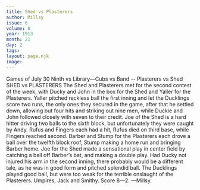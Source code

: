 ```yaml
---
title: Shed vs Plasterers
author: Millsy
issue: 6
volume: 8
year: 1913
month: 21
day: 2
tags:
layout: page.njk
image:
---
```

Games of July 30   Ninth vs Library—Cubs vs Band -- Plasterers vs Shed    SHED vs PLASTERERS The Shed and Plasterers met for the second contest of the week, with Ducky and John in the box for the Shed and Yaller for the Plasterers. Yaller pitched reckless ball the first inning and let the Ducklings score two runs, the only ones they secured in the game, after that he settled down, allowing but four hits and striking out nine men, while Duckie and John followed closely with seven to their credit. Joe of the Shed is a hard hitter driving two balls to the sixth block, but unfortunately they were caught by Andy. Rufus and Fingers each had a hit, Rufus died on third base, while Fingers reached second. Barber and Stump for the Plasterers each drove a ball over the twelfth block roof, Stump making a home run and bringing Barber home. Joe for the Shed made a sensational play in center field by catching a ball off Barber’s bat, and making a double play. Had Ducky not injured his arm in the second inning, there probably would be a different tale, as he was in good form and pitched splendid ball. The Ducklings played good ball, but were too weak for the terrible onslaught of the Plasterers. Umpires, Jack and Smithy. Score 8—2. —Millsy. 
